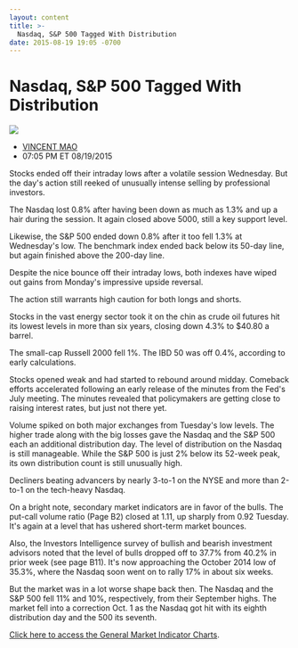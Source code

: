 ```yaml
---
layout: content
title: >-
  Nasdaq, S&P 500 Tagged With Distribution
date: 2015-08-19 19:05 -0700
---
```



Nasdaq, S&P 500 Tagged With Distribution
=========================================


![](https://www.investors.com/wp-content/uploads/ibd-migrated-images/MPv_150820_635755950074152262.png)

* [VINCENT MAO](https://www.investors.com/author/maov/ "Posts by VINCENT MAO")
* 07:05 PM ET 08/19/2015




  

Stocks ended off their intraday lows after a volatile session Wednesday. But the day's action still reeked of unusually intense selling by professional investors.

  

The Nasdaq lost 0.8% after having been down as much as 1.3% and up a hair during the session. It again closed above 5000, still a key support level.

  

Likewise, the S&P 500 ended down 0.8% after it too fell 1.3% at Wednesday's low. The benchmark index ended back below its 50-day line, but again finished above the 200-day line.

  

Despite the nice bounce off their intraday lows, both indexes have wiped out gains from Monday's impressive upside reversal.

  

The action still warrants high caution for both longs and shorts.

  

Stocks in the vast energy sector took it on the chin as crude oil futures hit its lowest levels in more than six years, closing down 4.3% to $40.80 a barrel.

  

The small-cap Russell 2000 fell 1%. The IBD 50 was off 0.4%, according to early calculations.

  

Stocks opened weak and had started to rebound around midday. Comeback efforts accelerated following an early release of the minutes from the Fed's July meeting. The minutes revealed that policymakers are getting close to raising interest rates, but just not there yet.

  

Volume spiked on both major exchanges from Tuesday's low levels. The higher trade along with the big losses gave the Nasdaq and the S&P 500 each an additional distribution day. The level of distribution on the Nasdaq is still manageable. While the S&P 500 is just 2% below its 52-week peak, its own distribution count is still unusually high.

  

Decliners beating advancers by nearly 3-to-1 on the NYSE and more than 2-to-1 on the tech-heavy Nasdaq.

  

On a bright note, secondary market indicators are in favor of the bulls. The put-call volume ratio (Page B2) closed at 1.11, up sharply from 0.92 Tuesday. It's again at a level that has ushered short-term market bounces.

  

Also, the Investors Intelligence survey of bullish and bearish investment advisors noted that the level of bulls dropped off to 37.7% from 40.2% in prior week (see page B11). It's now approaching the October 2014 low of 35.3%, where the Nasdaq soon went on to rally 17% in about six weeks.

  

But the market was in a lot worse shape back then. The Nasdaq and the S&P 500 fell 11% and 10%, respectively, from their September highs. The market fell into a correction Oct. 1 as the Nasdaq got hit with its eighth distribution day and the 500 its seventh.

  

[Click here to access the General Market Indicator Charts](https://www.investors.com/pdf/GMI_082015.pdf).




